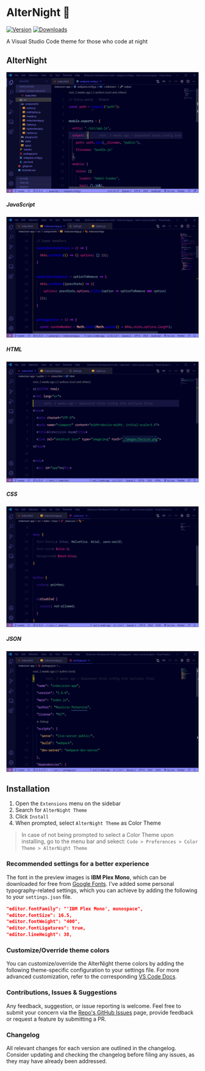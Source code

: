 # AlterNight 🌠

[![Version](https://vsmarketplacebadge.apphb.com/version/spaceinvadev.alternight.svg)](https://aka.ms/purpura)
[![Downloads](https://img.shields.io/vscode-marketplace/r/spaceinvadev.alternight.svg)](https://aka.ms/spaceinvadev)

A Visual Studio Code theme for those who code at night

## AlterNight

![Home Screen](/img/preview-sidebar.png)

##### JavaScript

![Preview JavaScript](/img/preview-javascript.png)

##### HTML

![Preview HTML](img/preview-html.png)

##### CSS

![Preview CSS](img/preview-css.png)

##### JSON

![Preview JSON](img/preview-json.png)

## Installation

1. Open the `Extensions` menu on the sidebar
2. Search for `AlterNight Theme`
3. Click `Install`
4. When prompted, select `AlterNight Theme` as Color Theme

> In case of not being prompted to select a Color Theme upon installing, go to the menu bar and sekect: `Code > Preferences > Color Theme > AlterNight Theme`

### Recommended settings for a better experience

The font in the preview images is **IBM Plex Mono**, which can be downloaded for free from [Google Fonts](https://fonts.google.com/). I've added some personal typography-related settings, which you can achieve by adding the following to your `settings.json` file.

```json
"editor.fontFamily": "'IBM Plex Mono', monospace",
"editor.fontSize": 16.5,
"editor.fontWeight": "400",
"editor.fontLigatures": true,
"editor.lineHeight": 38,
```

### Customize/Override theme colors

You can customize/override the AlterNight theme colors by adding the following theme-specific configuration to your settings file. For more advanced customization, refer to the corresponding [VS Code Docs](https://code.visualstudio.com/docs/getstarted/themes#_customizing-a-color-theme).

### Contributions, Issues & Suggestions

Any feedback, suggestion, or issue reporting is welcome. Feel free to submit your concern via the [Repo's GitHub Issues](https://github.com/spaceinvadev/alternight-vscode-theme/issues) page, provide feedback or request a feature by submitting a PR.

### Changelog

All relevant changes for each version are outlined in the changelog. Consider updating and checking the changelog before filing any issues, as they may have already been addressed.
